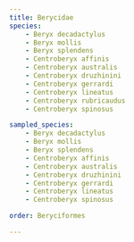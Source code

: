 ```yaml
---
title: Berycidae
species:
    - Beryx decadactylus
    - Beryx mollis
    - Beryx splendens
    - Centroberyx affinis
    - Centroberyx australis
    - Centroberyx druzhinini
    - Centroberyx gerrardi
    - Centroberyx lineatus
    - Centroberyx rubricaudus
    - Centroberyx spinosus

sampled_species:
    - Beryx decadactylus
    - Beryx mollis
    - Beryx splendens
    - Centroberyx affinis
    - Centroberyx australis
    - Centroberyx druzhinini
    - Centroberyx gerrardi
    - Centroberyx lineatus
    - Centroberyx spinosus

order: Beryciformes

---
```

